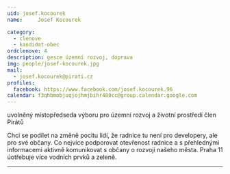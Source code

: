 ```yaml
---
uid: josef.kocourek
name:     Josef Kocourek

category:
  - clenove
  - kandidat-obec
ordclenove: 4
description: gesce územní rozvoj, doprava
img: people/josef-kocourek.jpg
mail:
  - josef.kocourek@pirati.cz
profiles:
  facebook: https://www.facebook.com/josef.kocourek.96
calendar: f3qhbmobjuqjojhmjbihr480cc@group.calendar.google.com
---
```


uvolněný místopředseda výboru pro územní rozvoj a životní prostředí
člen Pirátů

Chci se podílet na změně pocitu lidí, že radnice tu není pro developery, ale pro své občany. Co nejvíce podporovat otevřenost radnice a s přehlednými informacemi aktivně komunikovat s občany o rozvoji našeho města. Praha 11 úotřebuje více vodních prvků a zeleně.


---
